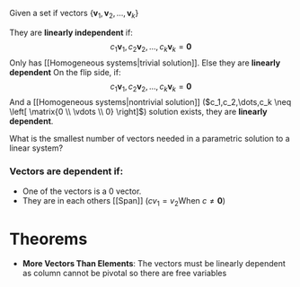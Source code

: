 Given a set if vectors $\{\textbf{v}_1,\textbf{v}_2,\dots,\textbf{v}_k\}$ 

They are **linearly independent** if:
$$c_1\textbf{v}_1,c_2\textbf{v}_2,\dots,c_k\textbf{v}_k = \textbf{0}$$
Only has [[Homogeneous systems|trivial solution]]. Else they are **linearly dependent**
On the flip side, if:
$$c_1\textbf{v}_1,c_2\textbf{v}_2,\dots,c_k\textbf{v}_k = \textbf{0}$$
And a [[Homogeneous systems|nontrivial solution]] ($c_1,c_2,\dots,c_k \neq \left[ \matrix{0 \\ \vdots \\ 0} \right]$) solution exists, they are **linearly dependent**. 

What is the smallest number of vectors needed in a parametric solution to a linear system?

### Vectors are dependent if:
- One of the vectors is a 0 vector.
- They are in each others [[Span]] ($cv_1 = v_2 \text{When  } c \neq \mathbf{0}$) 
# Theorems
- **More Vectors Than Elements**: The vectors must be linearly dependent as column cannot be pivotal so there are free variables 